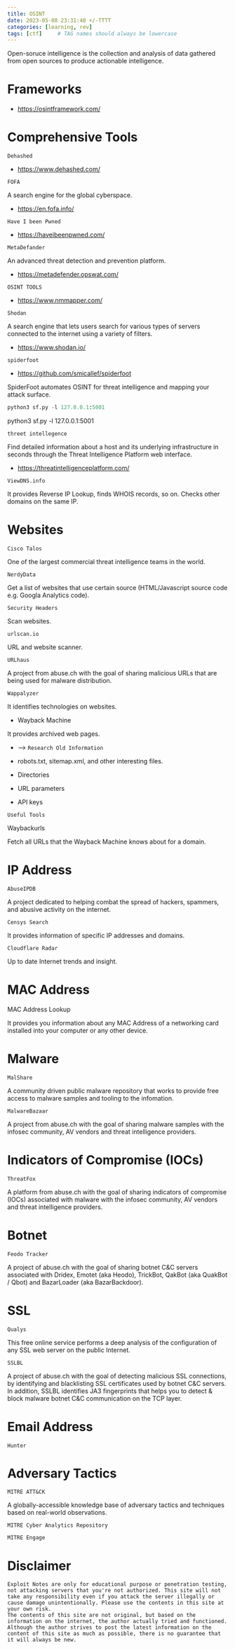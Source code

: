 ```yaml
---
title: OSINT
date: 2023-05-08 23:31:40 +/-TTTT
categories: [learning, rev]
tags: [ctf]     # TAG names should always be lowercase
---
```


Open-soruce intelligence is the collection and analysis of data gathered from open sources to produce actionable intelligence.

# Frameworks

* https://osintframework.com/

# Comprehensive Tools
`Dehashed`

* https://www.dehashed.com/

`FOFA`
    
A search engine for the global cyberspace.

* https://en.fofa.info/

`Have I been Pwned`

* https://haveibeenpwned.com/

`MetaDefander`

An advanced threat detection and prevention platform.

* https://metadefender.opswat.com/

`OSINT TOOLS`

* https://www.nmmapper.com/

`Shodan`

A search engine that lets users search for various types of servers connected to the internet using a variety of filters.

* https://www.shodan.io/

`spiderfoot`

* https://github.com/smicallef/spiderfoot

SpiderFoot automates OSINT for threat intelligence and mapping your attack surface.

```python
python3 sf.py -l 127.0.0.1:5001
```

python3 sf.py -l 127.0.0.1:5001

`threet intellegence`

Find detailed information about a host and its underlying infrastructure in seconds through the Threat Intelligence Platform web interface.

* https://threatintelligenceplatform.com/

`ViewDNS.info`

It provides Reverse IP Lookup, finds WHOIS records, so on. Checks other domains on the same IP.


# Websites

`Cisco Talos`

One of the largest commercial threat intelligence teams in the world.

`NerdyData`

Get a list of websites that use certain source (HTML/Javascript source code e.g. Googla Analytics code).

`Security Headers`

Scan websites.

`urlscan.io`

URL and website scanner.

`URLhaus`

A project from abuse.ch with the goal of sharing malicious URLs that are being used for malware distribution.

`Wappalyzer`

It identifies technologies on websites.

* Wayback Machine

It provides archived web pages.

* --> `Research Old Information`

* robots.txt, sitemap.xml, and other interesting files.

* Directories

* URL parameters

* API keys

`Useful Tools`

Waybackurls

Fetch all URLs that the Wayback Machine knows about for a domain.

# IP Address

`AbuseIPDB`

A project dedicated to helping combat the spread of hackers, spammers, and abusive activity on the internet.

`Censys Search`

It provides information of specific IP addresses and domains.

`Cloudflare Radar`

Up to date Internet trends and insight.


# MAC Address
MAC Address Lookup

It provides you information about any MAC Address of a networking card installed into your computer or any other device.


# Malware

`MalShare`


A community driven public malware repository that works to provide free access to malware samples and tooling to the infomation.

`MalwareBazaar`

A project from abuse.ch with the goal of sharing malware samples with the infosec community, AV vendors and threat intelligence providers.


# Indicators of Compromise (IOCs)

`ThreatFox`

A platform from abuse.ch with the goal of sharing indicators of compromise (IOCs) associated with malware with the infosec community, AV vendors and threat intelligence providers.


# Botnet

`Feodo Tracker`

A project of abuse.ch with the goal of sharing botnet C&C servers associated with Dridex, Emotet (aka Heodo), TrickBot, QakBot (aka QuakBot / Qbot) and BazarLoader (aka BazarBackdoor).


# SSL

`Qualys`

This free online service performs a deep analysis of the configuration of any SSL web server on the public Internet.

`SSLBL`

A project of abuse.ch with the goal of detecting malicious SSL connections, by identifying and blacklisting SSL certificates used by botnet C&C servers. In addition, SSLBL identifies JA3 fingerprints that helps you to detect & block malware botnet C&C communication on the TCP layer.


# Email Address

`Hunter`

# Adversary Tactics

`MITRE ATT&CK`

A globally-accessible knowledge base of adversary tactics and techniques based on real-world observations.

`MITRE Cyber Analytics Repository`

`MITRE Engage`

# Disclaimer
```
Exploit Notes are only for educational purpose or penetration testing, not attacking servers that you're not authorized. This site will not take any responsibility even if you attack the server illegally or cause damage unintentionally. Please use the contents in this site at your own risk.
The contents of this site are not original, but based on the information on the internet, the author actually tried and functioned. Although the author strives to post the latest information on the content of this site as much as possible, there is no guarantee that it will always be new.
```